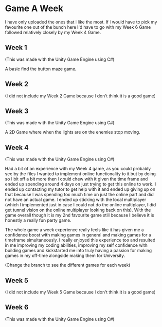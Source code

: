 # Game A Week

I have only uploaded the ones that I like the most. If I would have to pick my favourite one out of the bunch here I'd have to go with my Week 6 Game followed relatively closely by my Week 4 Game. 

## Week 1
(This was made with the Unity Game Engine using C#)

A basic find the button maze game.

## Week 2

(I did not include my Week 2 Game because I don't think it is a good game)

## Week 3
(This was made with the Unity Game Engine using C#)

A 2D Game where when the lights are on the enemies stop moving.

## Week 4
(This was made with the Unity Game Engine using C#)

Had a bit of an experience with my Week 4 game, as you could probably see by the files I wanted to implement online functionality to it but by doing so I bit off a bit more then I could chew with it given the time frame and ended up spending around 4 days on just trying to get this online to work. I ended up contacting my tutor to get help with it and ended up giving up on that because I was spending too much time on just the online part and did not have an actual game. I ended up sticking with the local multiplayer (which I implemented just in case I could not do the online multiplayer, I did get tunnel vision on the online multiplayer looking back on this). With the game overall though it is my 2nd favourite game still because I believe it is honestly a really fun party game.

The whole game a week experience really feels like it has given me a confidence boost with making games in general and making games for a timeframe simultaneously. I really enjoyed this experience too and resulted in me improving my coding abilities, improving my self confidence with building games and kickstarted me into truly having a passion for making games in my off-time alongside making them for University.

(Change the branch to see the different games for each week)

## Week 5

(I did not include my Week 5 Game because I don't think it is a good game)

## Week 6
(This was made with the Unity Game Engine using C#)